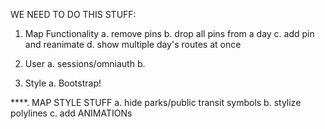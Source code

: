 WE NEED TO DO THIS STUFF:

1. Map Functionality
  a. remove pins
  b. drop all pins from a day
  c. add pin and reanimate
  d. show multiple day's routes at once

2. User 
  a. sessions/omniauth
  b. 

3. Style
  a. Bootstrap!

****. MAP STYLE STUFF
  a. hide parks/public transit symbols
  b. stylize polylines
  c. add ANIMATIONs
